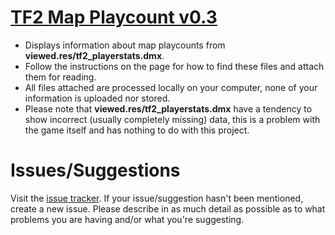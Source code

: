 # [TF2 Map Playcount v0.3](https://brokenphilip.github.io/TF2MapPlaycount/)
- Displays information about map playcounts from **viewed.res/tf2_playerstats.dmx**.
- Follow the instructions on the page for how to find these files and attach them for reading.
- All files attached are processed locally on your computer, none of your information is uploaded nor stored.
- Please note that **viewed.res/tf2_playerstats.dmx** have a tendency to show incorrect (usually completely missing) data, this is a problem with the game itself and has nothing to do with this project.

# Issues/Suggestions
Visit the [issue tracker](https://github.com/brokenphilip/TF2MapPlaycount/issues?q=). If your issue/suggestion hasn't been mentioned, create a new issue. Please describe in as much detail as possible as to what problems you are having and/or what you're suggesting.